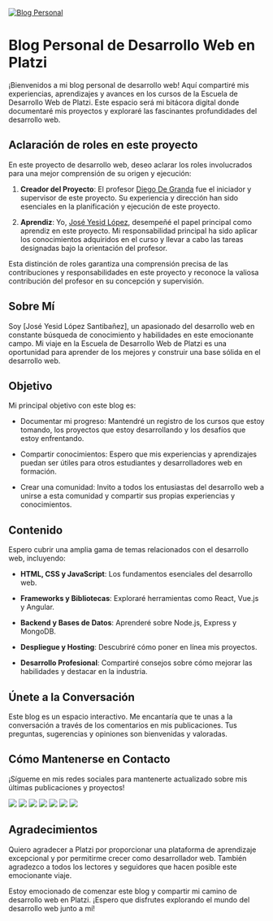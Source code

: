 [![Blog Personal](https://github.com/joyelocode/blog/blob/main/src/assets/img/joyelo-blog.png)](https://joyelocode.github.io/blog/)

# Blog Personal de Desarrollo Web en Platzi

¡Bienvenidos a mi blog personal de desarrollo web! Aquí compartiré mis experiencias, aprendizajes y avances en los cursos de la Escuela de Desarrollo Web de Platzi. Este espacio será mi bitácora digital donde documentaré mis proyectos y exploraré las fascinantes profundidades del desarrollo web.

## Aclaración de roles en este proyecto

En este proyecto de desarrollo web, deseo aclarar los roles involucrados para una mejor comprensión de su origen y ejecución:

1. **Creador del Proyecto**: El profesor [Diego De Granda](https://platzi.com/profes/degranda/) fue el iniciador y supervisor de este proyecto. Su experiencia y dirección han sido esenciales en la planificación y ejecución de este proyecto.

2. **Aprendiz**: Yo, [José Yesid López](https://platzi.com/p/Joyelocode/), desempeñé el papel principal como aprendiz en este proyecto. Mi responsabilidad principal ha sido aplicar los conocimientos adquiridos en el curso y llevar a cabo las tareas designadas bajo la orientación del profesor.

Esta distinción de roles garantiza una comprensión precisa de las contribuciones y responsabilidades en este proyecto y reconoce la valiosa contribución del profesor en su concepción y supervisión.


## Sobre Mí

Soy [José Yesid López Santibañez], un apasionado del desarrollo web en constante búsqueda de conocimiento y habilidades en este emocionante campo. Mi viaje en la Escuela de Desarrollo Web de Platzi es una oportunidad para aprender de los mejores y construir una base sólida en el desarrollo web.

## Objetivo

Mi principal objetivo con este blog es:

- Documentar mi progreso: Mantendré un registro de los cursos que estoy tomando, los proyectos que estoy desarrollando y los desafíos que estoy enfrentando.

- Compartir conocimientos: Espero que mis experiencias y aprendizajes puedan ser útiles para otros estudiantes y desarrolladores web en formación.

- Crear una comunidad: Invito a todos los entusiastas del desarrollo web a unirse a esta comunidad y compartir sus propias experiencias y conocimientos.

## Contenido

Espero cubrir una amplia gama de temas relacionados con el desarrollo web, incluyendo:

- **HTML, CSS y JavaScript**: Los fundamentos esenciales del desarrollo web.

- **Frameworks y Bibliotecas**: Exploraré herramientas como React, Vue.js y Angular.

- **Backend y Bases de Datos**: Aprenderé sobre Node.js, Express y MongoDB.

- **Despliegue y Hosting**: Descubriré cómo poner en línea mis proyectos.

- **Desarrollo Profesional**: Compartiré consejos sobre cómo mejorar las habilidades y destacar en la industria.

## Únete a la Conversación

Este blog es un espacio interactivo. Me encantaría que te unas a la conversación a través de los comentarios en mis publicaciones. Tus preguntas, sugerencias y opiniones son bienvenidas y valoradas.

## Cómo Mantenerse en Contacto

¡Sígueme en mis redes sociales para mantenerte actualizado sobre mis últimas publicaciones y proyectos!

<div style="display: inline-block;">
  <a href="https://www.youtube.com/channel/UCTEOU82zC2UHj-AUW9-OrBw"><img src="https://img.shields.io/badge/-YouTube-FF0000?style=for-the-badge&logo=youtube&logoColor=white"></a>
  <a href="https://www.instagram.com/joyelocode/"><img src="https://img.shields.io/badge/-Instagram-E4405F?style=for-the-badge&logo=instagram&logoColor=white"></a>
  <a href="https://www.facebook.com/profile.php?id=61550597387264"><img src="https://img.shields.io/badge/-Facebook-1877F2?style=for-the-badge&logo=facebook&logoColor=white"></a>
  <a href="https://twitter.com/joyelocode"><img src="https://img.shields.io/badge/-Twitter-1DA1F2?style=for-the-badge&logo=twitter&logoColor=white"></a>
  <a href="https://www.tiktok.com/@joyelocode"><img src="https://img.shields.io/badge/-TikTok-000000?style=for-the-badge&logo=tiktok&logoColor=white"></a>
  <a href="https://www.linkedin.com/in/joyelocode/"><img src="https://img.shields.io/badge/-LinkedIn-0077B5?style=for-the-badge&logo=linkedin&logoColor=white"></a>
  <a href="https://discord.com/channels/@me"><img src="https://img.shields.io/badge/-Discord-5865F2?style=for-the-badge&logo=discord&logoColor=white"></a>
</div>

## Agradecimientos

Quiero agradecer a Platzi por proporcionar una plataforma de aprendizaje excepcional y por permitirme crecer como desarrollador web. También agradezco a todos los lectores y seguidores que hacen posible este emocionante viaje.

Estoy emocionado de comenzar este blog y compartir mi camino de desarrollo web en Platzi. ¡Espero que disfrutes explorando el mundo del desarrollo web junto a mí!
